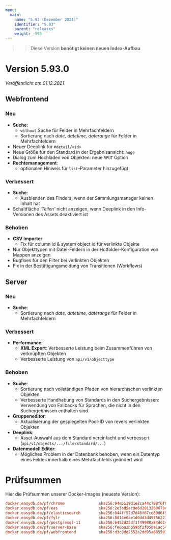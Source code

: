 ```yaml
---
menu:
  main:
    name: "5.93 (Dezember 2021)"
    identifier: "5.93"
    parent: "releases"
    weight: -593
---
```


> > Diese Version **benötigt keinen neuen Index-Aufbau**

# Version 5.93.0

*Veröffentlicht am 01.12.2021*

## Webfrontend

### Neu

* **Suche**:
  * `without` Suche für Felder in Mehrfachfeldern
  * Sortierung nach *date, datetime, daterange* für Felder in Mehrfachfeldern
* Neuer Deeplink für `#detail/<id>`
* Neue Größe für den Standard in der Ergebnisansicht: `huge`
* Dialog zum Hochladen von Objekten: neue `RPUT` Option
* **Rechtemanagement**:
  * optionalen Hinweis für `list`-Parameter hinzugefügt

### Verbessert

* **Suche**:
  * Ausblenden des Finders, wenn der Sammlungsmanager keinen Inhalt hat
* Schaltfläche *'Teilen'* nicht anzeigen, wenn Deeplink in den Info-Versionen des Assets deaktiviert ist

### Behoben

* **CSV Importer**:
  * Fix für column id & system object id für verlinkte Objekte
* Nur Objekttypen mit Datei-Feldern in der Hotfolder-Konfiguration von Mappen anzeigen
* Bugfixes für den Filter bei verlinkten Objekten
* Fix in der Bestätigungsmeldung von Transitionen (Workflows)

## Server

### Neu

* **Suche**:
  * Sortierung nach *date, datetime, daterange* für Felder in Mehrfachfeldern

### Verbessert

* **Performance**:
  * **XML Export**: Verbesserte Leistung beim Zusammenführen von verknüpften Objekten
  * Verbesserte Leistung von `api/v1/objecttype`

### Behoben

* **Suche**:
  * Sortierung nach vollständigen Pfaden von hierarchischen verlinkten Objekten
  * Verbesserte Handhabung von Standards in den Suchergebnissen: Verwendung von Fallbacks für Sprachen, die nicht in den Suchergebnissen enthalten sind
* **Gruppeneditor**:
  * Aktualisierung der gespiegelten Pool-ID von revers verlinkten Objekten
* **Deeplink**:
  * Asset-Auswahl aus dem Standard vereinfacht und verbessert (`api/v1/objects/.../file/standard/...`)
* **Datenmodell Editor**:
  * Mögliches Problem in der Datenbank behoben, wenn ein Datentyp eines Feldes innerhalb eines Mehrfachfelds geändert wird

# Prüfsummen

Hier die Prüfsummen unserer Docker-Images (neueste Version):

```ini
docker.easydb.de/pf/chrome               sha256:94e5539d1e2ca44c798f6f84227ec06d513029e2e4e2912020827fd9e37848f6
docker.easydb.de/pf/eas                  sha256:2e3ed5ac9e6d2813260679eec3dda2b4a1ce1b48bec489a9cf06f4d45d620353
docker.easydb.de/pf/elasticsearch        sha256:044ff57d7d46f67ce89d6f952f146a2ecb3d4b193b93369c1d3f63f50d6c0a0f
docker.easydb.de/pf/fylr                 sha256:8d14e6ae1d0dd3d49756221bac0f7f3ea6bd7f810a62ffaa81a5d75faa5ef0c9
docker.easydb.de/pf/postgresql-11        sha256:6452d22df1f49980a84dd246a6683bcc5e42bba0351f80fea2f8571223349dd4
docker.easydb.de/pf/server-base          sha256:fe6ba2bb59bf2f050a1ac549f05406ecaa667d9c1fb350924b17b6877d308c11
docker.easydb.de/pf/webfrontend          sha256:d3c8dd2552a2dd95a685501eafd93f2f5f63e2595f6caabb7d2d39cffa276a8b
```
